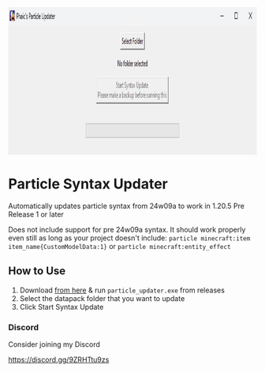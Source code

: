 <p align="center">
  <img width="1000" height="300" src="cover.png">
</p>

# Particle Syntax Updater
Automatically updates particle syntax from 24w09a to work in 1.20.5 Pre Release 1 or later

Does not include support for pre 24w09a syntax. It should work properly even still as long as your project doesn't include: `particle minecraft:item item_name{CustomModelData:1}` or `particle minecraft:entity_effect`

## How to Use
1. Download [from here](https://github.com/iphaic/particle_updater/releases) & run `particle_updater.exe` from releases
2. Select the datapack folder that you want to update
3. Click Start Syntax Update

### Discord
Consider joining my Discord

https://discord.gg/9ZRHTtu9zs
